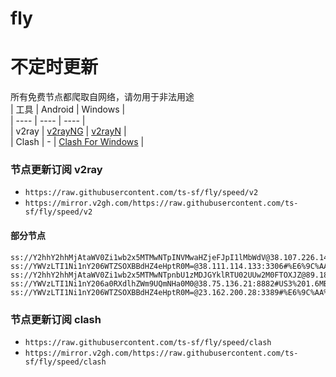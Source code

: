 # fly
# 不定时更新
所有免费节点都爬取自网络，请勿用于非法用途  
|  工具  | Android  | Windows  |  
|  ----  | ----   | ----  |  
| v2ray  | [v2rayNG](https://github.com/2dust/v2rayNG/releases) | [v2rayN](https://github.com/2dust/v2rayN/releases) |  
| Clash  | - | [Clash For Windows](https://github.com/2dust/clashN/releases) | 
  
### 节点更新订阅  v2ray
- `https://raw.githubusercontent.com/ts-sf/fly/speed/v2`  
- `https://mirror.v2gh.com/https://raw.githubusercontent.com/ts-sf/fly/speed/v2`  

#### 部分节点  
``` 
ss://Y2hhY2hhMjAtaWV0Zi1wb2x5MTMwNTpINVMwaHZjeFJpI1lMbWdV@38.107.226.146:1230#US2%207.6MB%2Fs
ss://YWVzLTI1Ni1nY206WTZSOXBBdHZ4eHptR0M=@38.111.114.133:3306#%E6%9C%AA%E7%9F%A56%201.9MB%2Fs
ss://Y2hhY2hhMjAtaWV0Zi1wb2x5MTMwNTpnbU1zMDJGYklRTU02UUw2M0FTOXJZ@89.185.84.185:12575#%E6%9C%AA%E7%9F%A57%20181.8KB%2Fs
ss://YWVzLTI1Ni1nY206a0RXdlhZWm9UQmNHa0M0@38.75.136.21:8882#US3%201.6MB%2Fs
ss://YWVzLTI1Ni1nY206WTZSOXBBdHZ4eHptR0M=@23.162.200.28:3389#%E6%9C%AA%E7%9F%A58%201.9MB%2Fs
```
### 节点更新订阅  clash
- `https://raw.githubusercontent.com/ts-sf/fly/speed/clash`  
- `https://mirror.v2gh.com/https://raw.githubusercontent.com/ts-sf/fly/speed/clash`  


